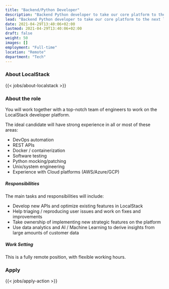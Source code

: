 ```yaml
---
title: "Backend/Python Developer"
description: "Backend Python developer to take our core platform to the next level."
lead: "Backend Python developer to take our core platform to the next level."
date: 2021-04-29T13:40:06+02:00
lastmod: 2021-04-29T13:40:06+02:00
draft: false
weight: 50
images: []
employment: "Full-time"
location: "Remote"
department: "Tech"
---
```


### About LocalStack

{{< jobs/about-localstack >}}

### About the role

You will work together with a top-notch team of engineers to work on the LocalStack developer platform.

<p>
  The ideal candidate will have strong experience in all or most of these areas:
  <ul>
    <li>DevOps automation</li>
    <li>REST APIs</li>
    <li>Docker / containerization</li>
    <li>Software testing</li>
    <li>Python mocking/patching</li>
    <li>Unix/system engineering</li>
    <li>Experience with Cloud platforms (AWS/Azure/GCP)</li>
  </ul>
</p>
<h5>Responsibilities</h5>
<p>
  The main tasks and responsibilities will include:
  <ul>
    <li>Develop new APIs and optimize existing features in LocalStack</li>
    <li>Help triaging / reproducing user issues and work on fixes and improvements</li>
    <li>Take ownership of implementing new strategic features on the platform</li>
    <li>Use data analytics and AI / Machine Learning to derive insights from large amounts of customer data</li>
  </ul>
</p>
<h5>Work Setting</h5>
<p>
  This is a fully remote position, with flexible working hours.
</p>

### Apply

{{< jobs/apply-action >}}

